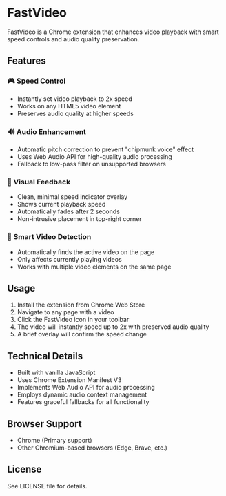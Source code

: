 # FastVideo

FastVideo is a Chrome extension that enhances video playback with smart speed controls and audio quality preservation.

## Features

### 🎮 Speed Control
- Instantly set video playback to 2x speed
- Works on any HTML5 video element
- Preserves audio quality at higher speeds

### 🔊 Audio Enhancement
- Automatic pitch correction to prevent "chipmunk voice" effect
- Uses Web Audio API for high-quality audio processing
- Fallback to low-pass filter on unsupported browsers

### 💫 Visual Feedback
- Clean, minimal speed indicator overlay
- Shows current playback speed
- Automatically fades after 2 seconds
- Non-intrusive placement in top-right corner

### 🎯 Smart Video Detection
- Automatically finds the active video on the page
- Only affects currently playing videos
- Works with multiple video elements on the same page

## Usage

1. Install the extension from Chrome Web Store
2. Navigate to any page with a video
3. Click the FastVideo icon in your toolbar
4. The video will instantly speed up to 2x with preserved audio quality
5. A brief overlay will confirm the speed change

## Technical Details

- Built with vanilla JavaScript
- Uses Chrome Extension Manifest V3
- Implements Web Audio API for audio processing
- Employs dynamic audio context management
- Features graceful fallbacks for all functionality

## Browser Support

- Chrome (Primary support)
- Other Chromium-based browsers (Edge, Brave, etc.)

## License

See LICENSE file for details.
